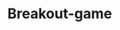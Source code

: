 # Breakout-game
<!-- References: https://developer.mozilla.org/en-US/docs/Web/API/Canvas_API -->
<!-- https://developer.mozilla.org/en-US/docs/Web/API/window/requestAnimationFrame -->

